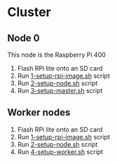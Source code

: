 # Cluster

## Node 0

This node is the Raspberry Pi 400

1. Flash RPi lite onto an SD card
2. Run [1-setup-rpi-image.sh](1-setup-rpi-image.sh) script
3. Run [2-setup-node.sh](2-setup-node.sh) script
4. Run [3-setup-master.sh](3-setup-master.sh) script

## Worker nodes

1. Flash RPi lite onto an SD card
2. Run [1-setup-rpi-image.sh](1-setup-rpi-image.sh) script
3. Run [2-setup-node.sh](2-setup-node.sh) script
4. Run [4-setup-worker.sh](4-setup-worker.sh) script
